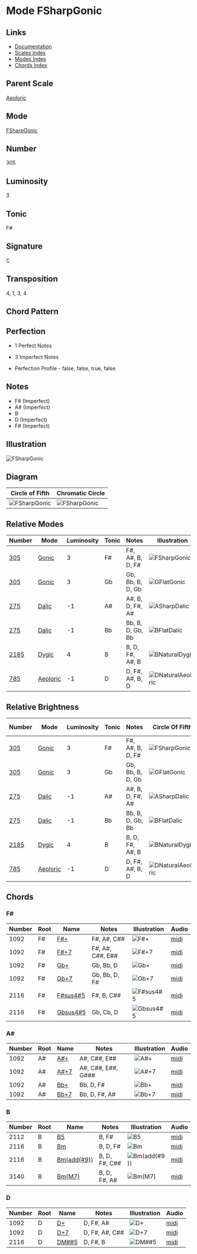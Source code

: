 # Mode FSharpGonic

## Links

- [Documentation](README.md)
- [Scales Index](Scales.md)
- [Modes Index](Modes.md)
- [Chords Index](Chords.md)

## Parent Scale

[Aeoloric](ScaleAeoloric.md)

## Mode

[FSharpGonic](ModeFSharpGonic.md)

## Number

305

## Luminosity

3

## Tonic

F#

## Signature

C

## Transposition

4, 1, 3, 4

## Chord Pattern



## Perfection

 - 1 Perfect Notes

 - 3 Imperfect Notes

 - Perfection Profile - false, false, true, false

## Notes

- F# (Imperfect)
- A# (Imperfect)
- B
- D (Imperfect)
- F# (Imperfect)

## Illustration

![FSharpGonic](ModeFSharpGonic.png)

## Diagram

| Circle of Fifth | Chromatic Circle |
|-----------------|------------------|
| ![FSharpGonic](CircleOfFifthModeFSharpGonic.svg) | ![FSharpGonic](ChromaticCircleModeFSharpGonic.svg) |
## Relative Modes

| Number | Mode | Luminosity | Tonic | Notes | Illustration |
|--------|------|------------|-------|-------|--------------|
| [305](https://ianring.com/musictheory/scales/305) | [Gonic](ModeGonic.md) | 3 | F# | F#, A#, B, D, F# | ![FSharpGonic](ModeFSharpGonic.png) |
| [305](https://ianring.com/musictheory/scales/305) | [Gonic](ModeGonic.md) | 3 | Gb | Gb, Bb, B, D, Gb | ![GFlatGonic](ModeGFlatGonic.png) |
| [275](https://ianring.com/musictheory/scales/275) | [Dalic](ModeDalic.md) | -1 | A# | A#, B, D, F#, A# | ![ASharpDalic](ModeASharpDalic.png) |
| [275](https://ianring.com/musictheory/scales/275) | [Dalic](ModeDalic.md) | -1 | Bb | Bb, B, D, Gb, Bb | ![BFlatDalic](ModeBFlatDalic.png) |
| [2185](https://ianring.com/musictheory/scales/2185) | [Dygic](ModeDygic.md) | 4 | B | B, D, F#, A#, B | ![BNaturalDygic](ModeBNaturalDygic.png) |
| [785](https://ianring.com/musictheory/scales/785) | [Aeoloric](ModeAeoloric.md) | -1 | D | D, F#, A#, B, D | ![DNaturalAeoloric](ModeDNaturalAeoloric.png) |
## Relative Brightness

| Number | Mode | Luminosity | Tonic | Notes | Circle Of Fifth | Chromatic Circle |
|--------|------|------------|-------|-------|-----------------|------------------|
| [305](https://ianring.com/musictheory/scales/305) | [Gonic](ModeGonic.md) | 3 | F# | F#, A#, B, D, F# | ![FSharpGonic](CircleOfFifthModeFSharpGonic.svg) | ![FSharpGonic](ChromaticCircleModeFSharpGonic.svg) |
| [305](https://ianring.com/musictheory/scales/305) | [Gonic](ModeGonic.md) | 3 | Gb | Gb, Bb, B, D, Gb | ![GFlatGonic](CircleOfFifthModeGFlatGonic.svg) | ![GFlatGonic](ChromaticCircleModeGFlatGonic.svg) |
| [275](https://ianring.com/musictheory/scales/275) | [Dalic](ModeDalic.md) | -1 | A# | A#, B, D, F#, A# | ![ASharpDalic](CircleOfFifthModeASharpDalic.svg) | ![ASharpDalic](ChromaticCircleModeASharpDalic.svg) |
| [275](https://ianring.com/musictheory/scales/275) | [Dalic](ModeDalic.md) | -1 | Bb | Bb, B, D, Gb, Bb | ![BFlatDalic](CircleOfFifthModeBFlatDalic.svg) | ![BFlatDalic](ChromaticCircleModeBFlatDalic.svg) |
| [2185](https://ianring.com/musictheory/scales/2185) | [Dygic](ModeDygic.md) | 4 | B | B, D, F#, A#, B | ![BNaturalDygic](CircleOfFifthModeBNaturalDygic.svg) | ![BNaturalDygic](ChromaticCircleModeBNaturalDygic.svg) |
| [785](https://ianring.com/musictheory/scales/785) | [Aeoloric](ModeAeoloric.md) | -1 | D | D, F#, A#, B, D | ![DNaturalAeoloric](CircleOfFifthModeDNaturalAeoloric.svg) | ![DNaturalAeoloric](ChromaticCircleModeDNaturalAeoloric.svg) |

## Chords

### F#

| Number | Root | Name | Notes | Illustration | Audio |
|--------|------|------|-------|--------------|-------|
| 1092 | F# | [F#+](ChordFSharpAugmented.md) | F#, A#, C## | ![F#+](ChordFSharpAugmentedRootPosition.png) | [midi](ChordFSharpAugmentedRootPosition.mid) |
| 1092 | F# | [F#+7](ChordFSharpAugmentedAugmentedSeventh.md) | F#, A#, C##, E## | ![F#+7](ChordFSharpAugmentedAugmentedSeventhRootPosition.png) | [midi](ChordFSharpAugmentedAugmentedSeventhRootPosition.mid) |
| 1092 | F# | [Gb+](ChordGFlatAugmented.md) | Gb, Bb, D | ![Gb+](ChordGFlatAugmentedRootPosition.png) | [midi](ChordGFlatAugmentedRootPosition.mid) |
| 1092 | F# | [Gb+7](ChordGFlatAugmentedAugmentedSeventh.md) | Gb, Bb, D, F# | ![Gb+7](ChordGFlatAugmentedAugmentedSeventhRootPosition.png) | [midi](ChordGFlatAugmentedAugmentedSeventhRootPosition.mid) |
| 2116 | F# | [F#sus4#5](ChordFSharpSuspendedFourthSharpFifth.md) | F#, B, C## | ![F#sus4#5](ChordFSharpSuspendedFourthSharpFifthRootPosition.png) | [midi](ChordFSharpSuspendedFourthSharpFifthRootPosition.mid) |
| 2116 | F# | [Gbsus4#5](ChordGFlatSuspendedFourthSharpFifth.md) | Gb, Cb, D | ![Gbsus4#5](ChordGFlatSuspendedFourthSharpFifthRootPosition.png) | [midi](ChordGFlatSuspendedFourthSharpFifthRootPosition.mid) |

### A#

| Number | Root | Name | Notes | Illustration | Audio |
|--------|------|------|-------|--------------|-------|
| 1092 | A# | [A#+](ChordASharpAugmented.md) | A#, C##, E## | ![A#+](ChordASharpAugmentedRootPosition.png) | [midi](ChordASharpAugmentedRootPosition.mid) |
| 1092 | A# | [A#+7](ChordASharpAugmentedAugmentedSeventh.md) | A#, C##, E##, G### | ![A#+7](ChordASharpAugmentedAugmentedSeventhRootPosition.png) | [midi](ChordASharpAugmentedAugmentedSeventhRootPosition.mid) |
| 1092 | A# | [Bb+](ChordBFlatAugmented.md) | Bb, D, F# | ![Bb+](ChordBFlatAugmentedRootPosition.png) | [midi](ChordBFlatAugmentedRootPosition.mid) |
| 1092 | A# | [Bb+7](ChordBFlatAugmentedAugmentedSeventh.md) | Bb, D, F#, A# | ![Bb+7](ChordBFlatAugmentedAugmentedSeventhRootPosition.png) | [midi](ChordBFlatAugmentedAugmentedSeventhRootPosition.mid) |

### B

| Number | Root | Name | Notes | Illustration | Audio |
|--------|------|------|-------|--------------|-------|
| 2112 | B | [B5](ChordBNaturalPowerChord.md) | B, F# | ![B5](ChordBNaturalPowerChordRootPosition.png) | [midi](ChordBNaturalPowerChordRootPosition.mid) |
| 2116 | B | [Bm](ChordBNaturalMinor.md) | B, D, F# | ![Bm](ChordBNaturalMinorRootPosition.png) | [midi](ChordBNaturalMinorRootPosition.mid) |
| 2116 | B | [Bm(add(#9))](ChordBNaturalMinorAddSharpNinth.md) | B, D, F#, C## | ![Bm(add(#9))](ChordBNaturalMinorAddSharpNinthRootPosition.png) | [midi](ChordBNaturalMinorAddSharpNinthRootPosition.mid) |
| 3140 | B | [Bm(M7)](ChordBNaturalMinorMajorSeventh.md) | B, D, F#, A# | ![Bm(M7)](ChordBNaturalMinorMajorSeventhRootPosition.png) | [midi](ChordBNaturalMinorMajorSeventhRootPosition.mid) |

### D

| Number | Root | Name | Notes | Illustration | Audio |
|--------|------|------|-------|--------------|-------|
| 1092 | D | [D+](ChordDNaturalAugmented.md) | D, F#, A# | ![D+](ChordDNaturalAugmentedRootPosition.png) | [midi](ChordDNaturalAugmentedRootPosition.mid) |
| 1092 | D | [D+7](ChordDNaturalAugmentedAugmentedSeventh.md) | D, F#, A#, C## | ![D+7](ChordDNaturalAugmentedAugmentedSeventhRootPosition.png) | [midi](ChordDNaturalAugmentedAugmentedSeventhRootPosition.mid) |
| 2116 | D | [DM##5](ChordDNaturalMajorDoubleSharpFifth.md) | D, F#, B | ![DM##5](ChordDNaturalMajorDoubleSharpFifthRootPosition.png) | [midi](ChordDNaturalMajorDoubleSharpFifthRootPosition.mid) |

